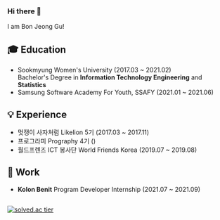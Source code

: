 ### Hi there 👋 <br>
I am Bon Jeong Gu!

## :mortar_board: Education 
- Sookmyung Women's University (2017.03 ~ 2021.02)   
  Bachelor's Degree in __Information Technology Engineering__ and __Statistics__    
- Samsung Software Academy For Youth, SSAFY (2021.01 ~ 2021.06)
    
    
    
## :bulb: Experience
- 멋쟁이 사자처럼 Likelion 5기 (2017.03 ~ 2017.11) 
- 프로그라피 Prography 4기 ()
- 월드프렌즈 ICT 봉사단 World Friends Korea (2019.07 ~ 2019.08)

## :office: Work
- __Kolon Benit__ Program Developer Internship (2021.07 ~ 2021.09)
 
## 
[![solved.ac tier](http://mazassumnida.wtf/api/generate_badge?boj=bjgu97)](https://solved.ac/bjgu97)

<!--
**bjgu97/bjgu97** is a ✨ _special_ ✨ repository because its `README.md` (this file) appears on your GitHub profile.

Here are some ideas to get you started:

- 🔭 I’m currently working on ...
- 🌱 I’m currently learning ...
- 👯 I’m looking to collaborate on ...
- 🤔 I’m looking for help with ...
- 💬 Ask me about ...
- 📫 How to reach me: ...
- 😄 Pronouns: ...
- ⚡ Fun fact: ...
-->
